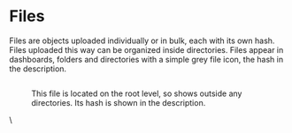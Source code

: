 # Files

Files are objects uploaded individually or in bulk, each with its own hash. Files uploaded this way can be organized inside directories. Files appear in dashboards, folders and directories with a simple grey file icon, the hash in the description.

<figure><img src="https://lh4.googleusercontent.com/lRMau1KIGnlozyUMQrHXT1ysVEh-7UtkcjtSTMg9zFLGaEnh25IQXS3bgK5VNtRjktpmHdvXpKK2qnhDSG-d2xw7yVeRzzbGbdNNwehlBewM-Kh6sH84UoXFcF0q_LVmX5VMMsTU0vtKvdfvE-oevUVaCokKmmyhuyxV4-_v08980gDadDa2wRDERV5wrg" alt=""><figcaption><p>This file is located on the root level, so shows outside any directories. Its hash is shown in the description. </p></figcaption></figure>

\
